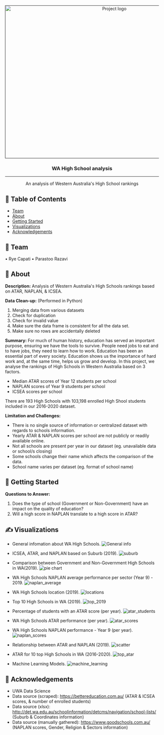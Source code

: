 <p align="center">
  <a href="" rel="noopener">
 <img width=700px height=500px src="images/logo.PNG" alt="Project logo"></a>
</p>

<h3 align="center">WA High School analysis</h3>

<div align="center">

</div>

---

<p align="center">  An analysis of Western Australia's High School rankings
    <br> 
</p>

## 📝 Table of Contents

- [Team](#Team)
- [About](#about)
- [Getting Started](#getting_started)
- [Visualizations](#visualizations)
- [Acknowledgements](#acknowledgement)


## 🧐 Team <a name = "Team"></a>
•	Rye Capati
•	Parastoo Razavi


## 🧐 About <a name = "about"></a>
**Description:**
Analysis of Western Australia's High Schools rankings based on ATAR, NAPLAN, & ICSEA.
<br>

**Data Clean-up:** (Performed in Python) 
1.	Merging data from various datasets
2.	Check for duplication
3.	Check for invalid value
4.	Make sure the data frame is consistent for all the data set.
5.	Make sure no rows are accidentally deleted


**Summary:**
For much of human history, education has served an important purpose, ensuring we have the tools to survive. People need jobs to eat and to have jobs, they need to learn how to work.
Education has been an essential part of every society. Education shows us the importance of hard work and, at the same time, helps us grow and develop.
In this project, we analyse the rankings of High Schools in Western Australia based on 3 factors.
- Median ATAR scores of Year 12 students per school 
- NAPLAN scores of Year 9 students per school 
- ICSEA scores per school

There are 193 High Schools with 103,198 enrolled High Shool students included in our 2016-2020 dataset.
<br>


**Limitation and Challenges:**
- There is no single source of information or centralized dataset with regards to schools information.
- Yearly ATAR & NAPLAN scores per school are not publicly or readily available online. 
- Not all schools are present per year in our dataset (eg. unavailable data or school/s closing) 
- Some schools change their name which affects the comparison of the data. 
- School name varies per dataset (eg. format of school name)


## 🏁 Getting Started <a name = "getting_started"></a>

**Questions to Answer:** <br>
1.	Does the type of school (Government or Non-Government) have an impact on the quality of education?
2.	Will a high score in NAPLAN translate to a high score in ATAR?


## ✍️ Visualizations <a name = "visualizations"></a>

* General infomation about WA High Schools. 
![General info](images/general_info.PNG)

* ICSEA, ATAR, and NAPLAN based on Suburb (2019). 
![suburb](images/suburb_info.PNG)

* Comparison between Government and Non-Government High Schools in WA(2019). 
![pie chart](images/comparison_pie.PNG)

* WA High Schools NAPLAN average performance per sector (Year 9) - 2019. 
![naplan_average](images/naplan_ave.PNG)

* WA High Schools location (2019). 
![locations](images/locations.PNG)

* Top 10 High Schools in WA (2019). 
![top_2019](images/top_2019.PNG)

* Percentage of students with an ATAR score (per year). 
![atar_students](images/atar_students.PNG)

* WA High Schools ATAR performance (per year). 
![atar_scores](images/atar_score.PNG)

* WA High Schools NAPLAN performance - Year 9 (per year). 
![naplan_scores](images/naplan_perf.PNG)

* Relationship between ATAR and NAPLAN (2019). 
![scatter](images/relationship.PNG)

* ATAR for 10 top High Schools in WA (2016-2020). 
![top_atar](images/top_atar.PNG)

* Machine Learning Models. 
![machine_learning](images/ml_model.PNG)

## 🎉 Acknowledgements <a name = "acknowledgement"></a>
- UWA Data Science
- Data source (scraped): https://bettereducation.com.au/ (ATAR & ICSEA scores, & number of enrolled students)
- Data source (xlsx): http://det.wa.edu.au/schoolinformation/detcms/navigation/school-lists/ (Suburb & Coordinates information)
- Data source (manually gathered): https://www.goodschools.com.au/ (NAPLAN scores, Gender, Religion & Sectors information)
